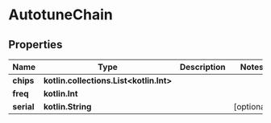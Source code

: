 
# AutotuneChain

## Properties
| Name | Type | Description | Notes |
| ------------ | ------------- | ------------- | ------------- |
| **chips** | **kotlin.collections.List&lt;kotlin.Int&gt;** |  |  |
| **freq** | **kotlin.Int** |  |  |
| **serial** | **kotlin.String** |  |  [optional] |




